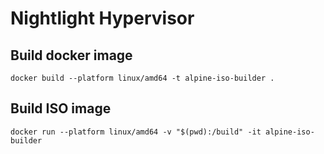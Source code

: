 # Nightlight Hypervisor

## Build docker image
```
docker build --platform linux/amd64 -t alpine-iso-builder .
```

## Build ISO image
```
docker run --platform linux/amd64 -v "$(pwd):/build" -it alpine-iso-builder
```